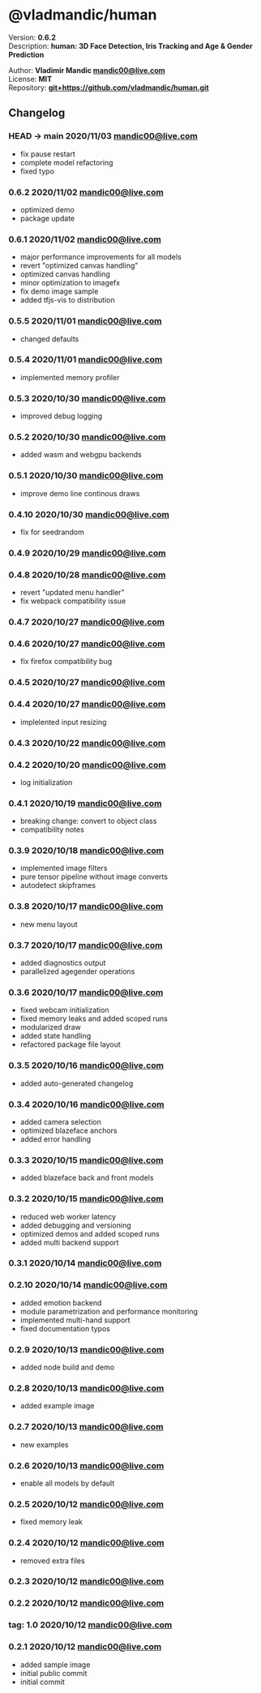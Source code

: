 
# @vladmandic/human  

Version: **0.6.2**  
Description: **human: 3D Face Detection, Iris Tracking and Age & Gender Prediction**  

Author: **Vladimir Mandic <mandic00@live.com>**  
License: **MIT** </LICENSE>  
Repository: **<git+https://github.com/vladmandic/human.git>**  

## Changelog

### **HEAD -> main** 2020/11/03 mandic00@live.com
- fix pause restart
- complete model refactoring
- fixed typo

### **0.6.2** 2020/11/02 mandic00@live.com
- optimized demo
- package update

### **0.6.1** 2020/11/02 mandic00@live.com
- major performance improvements for all models
- revert "optimized canvas handling"
- optimized canvas handling
- minor optimization to imagefx
- fix demo image sample
- added tfjs-vis to distribution

### **0.5.5** 2020/11/01 mandic00@live.com
- changed defaults

### **0.5.4** 2020/11/01 mandic00@live.com
- implemented memory profiler

### **0.5.3** 2020/10/30 mandic00@live.com
- improved debug logging

### **0.5.2** 2020/10/30 mandic00@live.com
- added wasm and webgpu backends

### **0.5.1** 2020/10/30 mandic00@live.com
- improve demo line continous draws

### **0.4.10** 2020/10/30 mandic00@live.com
- fix for seedrandom

### **0.4.9** 2020/10/29 mandic00@live.com

### **0.4.8** 2020/10/28 mandic00@live.com
- revert "updated menu handler"
- fix webpack compatibility issue

### **0.4.7** 2020/10/27 mandic00@live.com

### **0.4.6** 2020/10/27 mandic00@live.com
- fix firefox compatibility bug

### **0.4.5** 2020/10/27 mandic00@live.com

### **0.4.4** 2020/10/27 mandic00@live.com
- implelented input resizing

### **0.4.3** 2020/10/22 mandic00@live.com

### **0.4.2** 2020/10/20 mandic00@live.com
- log initialization

### **0.4.1** 2020/10/19 mandic00@live.com
- breaking change: convert to object class
- compatibility notes

### **0.3.9** 2020/10/18 mandic00@live.com
- implemented image filters
- pure tensor pipeline without image converts
- autodetect skipframes

### **0.3.8** 2020/10/17 mandic00@live.com
- new menu layout

### **0.3.7** 2020/10/17 mandic00@live.com
- added diagnostics output
- parallelized agegender operations

### **0.3.6** 2020/10/17 mandic00@live.com
- fixed webcam initialization
- fixed memory leaks and added scoped runs
- modularized draw
- added state handling
- refactored package file layout

### **0.3.5** 2020/10/16 mandic00@live.com
- added auto-generated changelog

### **0.3.4** 2020/10/16 mandic00@live.com
- added camera selection
- optimized blazeface anchors
- added error handling

### **0.3.3** 2020/10/15 mandic00@live.com
- added blazeface back and front models

### **0.3.2** 2020/10/15 mandic00@live.com
- reduced web worker latency
- added debugging and versioning
- optimized demos and added scoped runs
- added multi backend support

### **0.3.1** 2020/10/14 mandic00@live.com

### **0.2.10** 2020/10/14 mandic00@live.com
- added emotion backend
- module parametrization and performance monitoring
- implemented multi-hand support
- fixed documentation typos

### **0.2.9** 2020/10/13 mandic00@live.com
- added node build and demo

### **0.2.8** 2020/10/13 mandic00@live.com
- added example image

### **0.2.7** 2020/10/13 mandic00@live.com
- new examples

### **0.2.6** 2020/10/13 mandic00@live.com
- enable all models by default

### **0.2.5** 2020/10/12 mandic00@live.com
- fixed memory leak

### **0.2.4** 2020/10/12 mandic00@live.com
- removed extra files

### **0.2.3** 2020/10/12 mandic00@live.com

### **0.2.2** 2020/10/12 mandic00@live.com

### **tag: 1.0** 2020/10/12 mandic00@live.com

### **0.2.1** 2020/10/12 mandic00@live.com
- added sample image
- initial public commit
- initial commit
